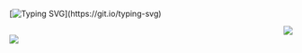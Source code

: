 [![Typing SVG](https://readme-typing-svg.demolab.com?font=Fira+Code&pause=1000&color=40C463&width=435&lines=Opportunity+lies+in+difficulty.)](https://git.io/typing-svg)
<div align="right"> <img src="https://profile-counter.glitch.me/sexxOyxin/count.svg" /> </div>
<div align="left"> <img src="https://github-readme-streak-stats.herokuapp.com/?user=sexxOyxin" /> </div>
